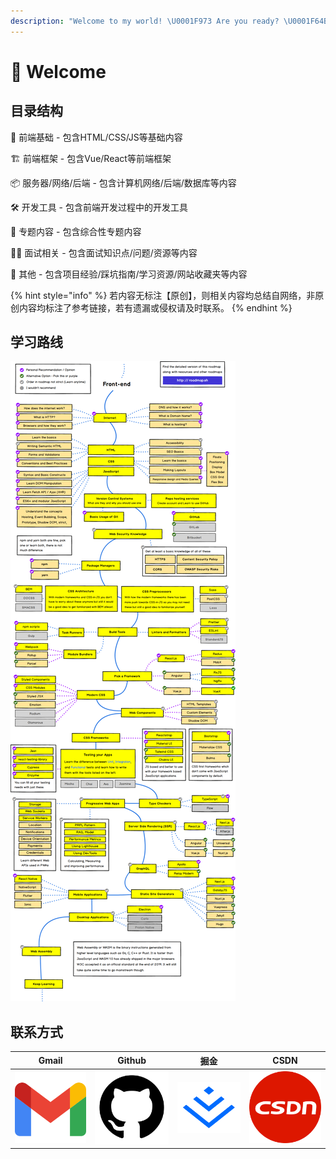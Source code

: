 ```yaml
---
description: "Welcome to my world! \U0001F973 Are you ready? \U0001F64B‍♂️ Let's start! \U0001F4AB"
---
```


# 👋 Welcome

## 目录结构

📖 前端基础 - 包含HTML/CSS/JS等基础内容

🏗 前端框架 - 包含Vue/React等前端框架

📦 服务器/网络/后端 - 包含计算机网络/后端/数据库等内容

🛠 开发工具 - 包含前端开发过程中的开发工具

🤔 专题内容 - 包含综合性专题内容

🧑‍💻 面试相关 - 包含面试知识点/问题/资源等内容

🍭 其他 - 包含项目经验/踩坑指南/学习资源/网站收藏夹等内容

{% hint style="info" %}
若内容无标注【原创】，则相关内容均总结自网络，非原创内容均标注了参考链接，若有遗漏或侵权请及时联系。
{% endhint %}

## 学习路线

![](.gitbook/assets/frontend-map-en.png)

## 联系方式

| Gmail | Github | 掘金 | CSDN |
| :---: | :---: | :---: | :---: |
| [![](.gitbook/assets/gmail.png)](mailto:EnvisionShen@gmail.com) | [![](.gitbook/assets/github.png)](https://github.com/MrEnvision) | [![](.gitbook/assets/juejin.png)](https://juejin.cn/user/1521379822015645) | [![](.gitbook/assets/csdn.png)](https://blog.csdn.net/qq_26549759) |

